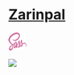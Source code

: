 # [Zarinpal](https://mahdirazzaghi808.github.io/zarinpal-sass/)

<p align="left">
<a href="https://sass-lang.com/" target="_blank" rel="noreferrer"><img
          src="https://raw.githubusercontent.com/MahdiRazzaghi808/MahdiRazzaghi808/e74668f11cedd8cecc58f0faaad60303f5f44adb/sass.svg"
          width="36" height="36" alt="sass" /></a>
</p>

<img src='https://mahdirazzaghi808.github.io/personal/static/media/zarinpal.eb91a9b37d16314699dc.jpg' />
